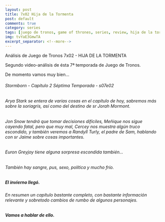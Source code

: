 ```yaml
---
layout: post
title: 7x02 Hija de la Tormenta
post: default
comments: true
category: series
tags: [juego de tronos, game of thrones, series, review, hija de la tormenta]
img: tvYaE3GmwTA
excerpt_separator: <!--more-->
---
```


Análisis de Juego de Tronos 7x02 - HIJA DE LA TORMENTA

Segundo video-análisis de ésta 7ª temporada de Juego de Tronos.

De momento vamos muy bien...

<!--more-->


###### Stormborn - Capítulo 2 Séptima Temporada - s07e02
###### Arya Stark se entera de varias cosas en el capítulo de hoy, sabremos más sobre la soriagris, así como del destino de sr Jorah Mormont.
###### Jon Snow tendrá que tomar decisiones difíciles, Meñique nos sigue cayendo fatal, pero que muy mal, Cercey nos muestra algún truco escondido, y también veremos a Randyll Turly, el padre de Sam, hablando con sr Jaime sobre cosas importantes.

###### Euron Greyjoy tiene alguna sorpresa escondida también...
###### También hay sangre, pus, sexo, política y mucho frío.

##### El invierno llegó.

###### En resumen un capítulo bastante completo, con bastante información relevante y sobretodo cambios de rumbo de algunos personajes.

##### Vamos a hablar de ello.